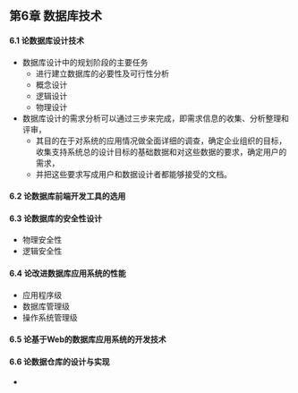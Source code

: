 ## 第6章 数据库技术
#### 6.1 论数据库设计技术
- 数据库设计中的规划阶段的主要任务
	- 进行建立数据库的必要性及可行性分析
	- 概念设计
	- 逻辑设计
	- 物理设计
- 数据库设计的需求分析可以通过三步来完成，即需求信息的收集、分析整理和评审，
	- 其目的在于对系统的应用情况做全面详细的调查，确定企业组织的目标，收集支持系统总的设计目标的基础数据和对这些数据的要求，确定用户的需求，
	- 并把这些要求写成用户和数据设计者都能够接受的文档。
#### 6.2 论数据库前端开发工具的选用
#### 6.3 论数据库的安全性设计
- 物理安全性
- 逻辑安全性
#### 6.4 论改进数据库应用系统的性能
- 应用程序级
- 数据库管理级
- 操作系统管理级
#### 6.5 论基于Web的数据库应用系统的开发技术
#### 6.6 论数据仓库的设计与实现
- 